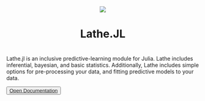 <div align="center"><img src="http://www.emmettboudreau.com/gallery_gen/264eea1c311d372967c97298b03a367b_120x120.png" />
  <h1>Lathe.JL<h1>
</div>
<div align="left">
  <p> Lathe.jl is an inclusive predictive-learning module for Julia. Lathe includes inferential, bayesian, and basic statistics. Additionally, Lathe includes simple options for pre-processing your data, and fitting predictive models to your  data. </p>
  <button><a href="https://github.com/emmettgb/Lathe.jl/wiki/Lathe">Open Documentation</a></button>
  <p>     </p>
</div>

